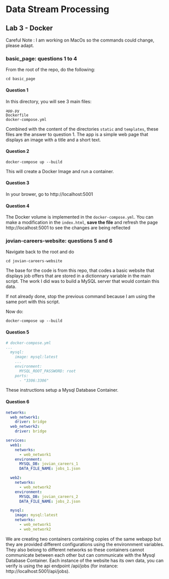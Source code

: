 # Data Stream Processing
## Lab 3 - Docker

Careful Note :
I am working on MacOs so the commands could change, please adapt.

### basic_page: questions 1 to 4

From the root of the repo, do the following:
```command
cd basic_page
```

#### Question 1

In this directory, you will see 3 main files:
```
app.py
Dockerfile
docker-compose.yml
```

Combined with the content of the directories `static` and `templates`, these files are the answer to question 1.
The app is a simple web page that displays an image with a title and a short text.

#### Question 2

```command
docker-compose up --build
```

This will create a Docker Image and run a container.

#### Question 3

In your brower, go to http://localhost:5001

#### Question 4

The Docker volume is implemented in the `docker-compose.yml`. You can make a modification in the `index.html`, **save the file** and refresh the page http://localhost:5001 to see the changes are being reflected

### jovian-careers-website: questions 5 and 6

Navigate back to the root and do
```command
cd jovian-careers-website
```

The base for the code is from this repo, that codes a basic website that displays job offers that are stored in a dictionnary variable in the main script. The work I did was to build a MySQL server that would contain this data.

If not already done, stop the previous command because I am using the same port with this script.

Now do:
```command
docker-compose up --build
```

#### Question 5

```docker-compose.yml
# docker-compose.yml
...
  mysql:
    image: mysql:latest
    ...
    environment:
      MYSQL_ROOT_PASSWORD: root
    ports:
      - "3306:3306"
```
These instructions setup a Mysql Database Container.

#### Question 6

```docker-compose.yml
networks:
  web_network1:
    driver: bridge
  web_network2:
    driver: bridge

services:
  web1:
    networks:
      - web_network1
    environment:
      MYSQL_DB: jovian_careers_1
      DATA_FILE_NAME: jobs_1.json

  web2:
    networks:
      - web_network2
    environment:
      MYSQL_DB: jovian_careers_2
      DATA_FILE_NAME: jobs_2.json

  mysql:
    image: mysql:latest
    networks:
      - web_network1
      - web_network2
```

We are creating two containers containing copies of the same webapp but they are provided different configurations using the environnment variables.
They also belong to different networks so these containers cannot communicate between each other but can communicate with the Mysql Database Container.
Each instance of the website has its own data, you can verify is using the api endpoint /api/jobs (for instance: http://localhost:5001/api/jobs).
